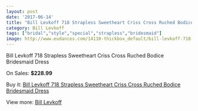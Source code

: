 ```yaml
---
layout: post
date: '2017-06-14'
title: "Bill Levkoff 718 Strapless Sweetheart Criss Cross Ruched Bodice Bridesmaid Dress"
category: Bill Levkoff
tags: ["bridal","style","special","strapless","bridesmaid"]
image: http://www.eudances.com/14110-thickbox_default/bill-levkoff-718-strapless-sweetheart-criss-cross-ruched-bodice-bridesmaid-dress.jpg
---
```

Bill Levkoff 718 Strapless Sweetheart Criss Cross Ruched Bodice Bridesmaid Dress

On Sales: **$228.99**
<a href="https://www.eudances.com/en/bill-levkoff/4234-bill-levkoff-718-strapless-sweetheart-criss-cross-ruched-bodice-bridesmaid-dress.html"><amp-img layout="responsive" width="600" height="600" src="//www.eudances.com/14110-thickbox_default/bill-levkoff-718-strapless-sweetheart-criss-cross-ruched-bodice-bridesmaid-dress.jpg" alt="Bill Levkoff 718 Strapless Sweetheart Criss Cross Ruched Bodice Bridesmaid Dress 0" /></a>
<a href="https://www.eudances.com/en/bill-levkoff/4234-bill-levkoff-718-strapless-sweetheart-criss-cross-ruched-bodice-bridesmaid-dress.html"><amp-img layout="responsive" width="600" height="600" src="//www.eudances.com/14111-thickbox_default/bill-levkoff-718-strapless-sweetheart-criss-cross-ruched-bodice-bridesmaid-dress.jpg" alt="Bill Levkoff 718 Strapless Sweetheart Criss Cross Ruched Bodice Bridesmaid Dress 1" /></a>

Buy it: [Bill Levkoff 718 Strapless Sweetheart Criss Cross Ruched Bodice Bridesmaid Dress](https://www.eudances.com/en/bill-levkoff/4234-bill-levkoff-718-strapless-sweetheart-criss-cross-ruched-bodice-bridesmaid-dress.html "Bill Levkoff 718 Strapless Sweetheart Criss Cross Ruched Bodice Bridesmaid Dress")

View more: [Bill Levkoff](https://www.eudances.com/en/57-bill-levkoff "Bill Levkoff")